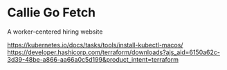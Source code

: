 # Callie Go Fetch
A worker-centered hiring website

https://kubernetes.io/docs/tasks/tools/install-kubectl-macos/
https://developer.hashicorp.com/terraform/downloads?ajs_aid=6150a62c-3d39-48be-a866-aa66a0c5d199&product_intent=terraform

